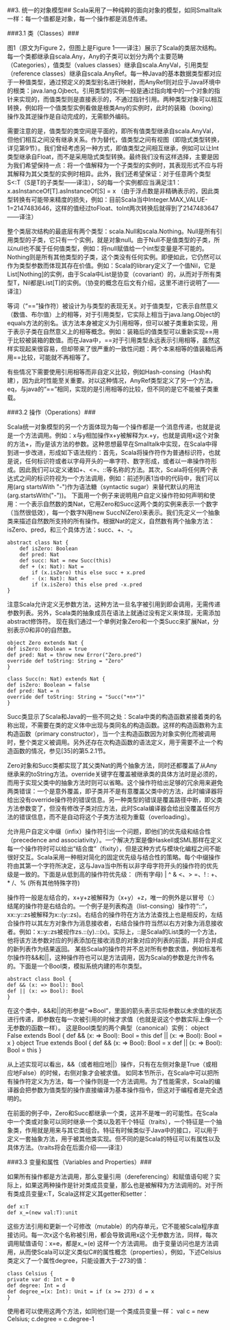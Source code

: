 ##3. 统一的对象模型##
Scala采用了一种纯粹的面向对象的模型，如同Smalltalk一样：每一个值都是对象，每一个操作都是消息传递。

###3.1 类（Classes）###
 


图1（原文为Figure 2，但图上是Figure 1——译注）展示了Scala的类层次结构。每一个类都继承自scala.Any，Any的子类可以划分为两个主要范畴（Categories），值类型（values classes）继承自scala.AnyVal，引用类型（reference classes）继承自scala.AnyRef。每一种Java的基本数据类型都对应于一种值类型，通过预定义的类型别名进行映射，而AnyRef则对应于Java环境中的根类：java.lang.Ojbect。引用类型的实例一般是通过指向堆中的一个对象的指针来实现的，而值类型则是直接表示的，不通过指针引用。两种类型对象可以相互转换，例如将一个值类型实例看做是根类Any的实例时，此时的装箱（boxing）操作及其逆操作是自动完成的，无需额外编码。

需要注意的是，值类型的类空间是平面的，即所有值类型继承自scala.AnyVal，但他们相互之间没有继承关系。作为替代，值类型之间有视图（即隐式类型转换，详见第9节）。我们曾经考虑另一种方式，即值类型之间相互继承，例如可以让Int类型继承自Float，而不是采用隐式类型转换。最终我们没有这样选择，主要是因为我们希望保持一点：将一个值解释为一个子类型的实例时，其表现形式不应与将其解释为其父类型的实例时相异。此外，我们还希望保证：对于任意两个类型S<:T（S是T的子类型——译注），S的每一个实例都应当满足注1：
x.asInstanceOf[T].asInstanceOf[S] = x
（由于浮点数是非精确表示的，因此类型转换有可能带来精度的损失，例如：目前Scala当中Integer.MAX_VALUE-1=2147483646，这样的值经过toFloat、toInt两次转换后就得到了2147483647——译注）

整个类层次结构的最底层有两个类型：scala.Null和scala.Nothing。Null是所有引用类型的子类，它只有一个实例，就是对象null。由于Null不是值类型的子类，所以null也不属于任何值类型，例如：将null赋值给一个int型变量是不可能的。
Nothing则是所有其他类型的子类，这个类没有任何实例。即便如此，它仍然可以作为类型参数而体现其存在价值。例如：Scala的library定义了一个值Nil，它是List[Nothing]的实例，由于Scala中List是协变（covariant）的，从而对于所有类型T，Nil都是List[T]的实例。（协变的概念在后文有介绍，这里不进行说明了——译注）

等词（“==”操作符）被设计为与类型的表现无关。对于值类型，它表示自然意义（数值、布尔值）上的相等，对于引用类型，它实际上相当于java.lang.Object的equals方法的别名。该方法本身被定义为引用相等，但可以被子类重新实现，用于表示子类在自然意义上的相等概念。例如：装箱后的值类型可以重新实现==用于比较被装箱的数值。而在Java中，==对于引用类型永远表示引用相等，虽然这样实现起来很容易，但却带来了很严重的一致性问题：两个本来相等的值装箱后再用==比较，可能就不再相等了。

有些情况下需要使用引用相等而非自定义比较，例如Hash-consing（Hash构建），因为此时性能至关重要。对以这种情况，AnyRef类型定义了另一个方法，eq，与java的“==”相同，实现的是引用相等的比较，但不同的是它不能被子类重载。

###3.2 操作（Operations）###

Scala统一对象模型的另一个方面体现为每一个操作都是一个消息传递，也就是说是一个方法调用。例如：x与y相加操作x+y被解释为x.+y，也就是调用x这个对象的方法+，而y是该方法的参数。这种思想最早在Smalltalk中实现，在Scala中得到进一步改进，形成如下语法规约：首先，Scala将操作符作为普通标识符，也就是说，任何标识符或者以字母开头的一串字符、数字形成，或者以一串操作符形成。因此我们可以定义诸如+、<=、::等名称的方法。其次，Scala将任何两个表达式之间的标识符视为一个方法调用，例如：前述列表1当中的代码中，我们可以用(arg startsWith "-")作为语法糖（syntactic sugar）来替代默认的用法(arg.startsWith("-"))。
下面用一个例子来说明用户自定义操作符如何声明和使用：一个表示自然数的类Nat，它用Zero和Succ这两个类的实例来表示一个数字（当然很低效），每一个数字N用new SuccN(Zero)来表示。我们先定义一个抽象类来描述自然数所支持的所有操作。根据Nat的定义，自然数有两个抽象方法：isZero、pred，和三个具体方法：succ、+、-。

	abstract class Nat {
		def isZero: Boolean
		def pred: Nat
		def succ: Nat = new Succ(this)
		def + (x: Nat): Nat =
			if (x.isZero) this else succ + x.pred
		def - (x: Nat): Nat =
			if (x.isZero) this else pred -x.pred
	}

注意Scala允许定义无参数方法，这种方法一旦名字被引用到即会调用，无需传递参数列表。另外，Scala类的抽象成员在语法上就通过没有定义来体现，无需添加abstract修饰符。
现在我们通过一个单例对象Zero和一个类Succ来扩展Nat，分别表示0和非0的自然数。

	object Zero extends Nat {
	def isZero: Boolean = true
	def pred: Nat = throw new Error("Zero.pred")
	override def toString: String = "Zero"
	}
	
	class Succ(n: Nat) extends Nat {
	def isZero: Boolean = false
	def pred: Nat = n
	override def toString: String = "Succ("+n+")"
	}

Succ类显示了Scala和Java的一些不同之处：Scala中类的构造函数紧接着类的名称出现，不需要在类的定义体中出现与类同名的构造函数。这样的构造函数称为主构造函数（primary constructor），当一个主构造函数因为对象实例化而被调用时，整个类定义被调用。另外还存在次构造函数的语法定义，用于需要不止一个构造函数的情况，参见[35]的第5.2.1节。

Zero对象和Succ类都实现了其父类Nat的两个抽象方法，同时还都覆盖了从Any继承来的toString方法。override关键字在覆盖被继承类的具体方法时是必须的，而用于实现父类中的抽象方法时则可以省略。这个操作符给出足够的冗余用来避免两类错误：一个是意外覆盖，即子类并不是有意覆盖父类中的方法，此时编译器将给出没有override操作符的错误信息。另一种类型的错误是覆盖路径中断，即父类方法参数变了，但没有修改子类对应方法，此时Scala编译器会给出没覆盖任何方法的错误信息，而不是自动将这个子类方法视为重载（overloading）。

允许用户自定义中缀（infix）操作符引出一个问题，即他们的优先级和结合性（precedence and associativity）。一个解决方案是像Haskell或SML那样在定义每一个操作符时可以给出“结合度”（fixity），但是这种方式与模块化编程之间不能很好交互。Scala采用一种相对简化的固定优先级与结合性的策略。每个中缀操作符由其第一个字符所决定，这与Java当中所有以非字母字符开头的操作符的优先级是一致的。下面是从低到高的操作符优先级：
	(所有字母)
	|
	^
	&
	<、>
	=、!
	:
	+、*
	/、%
	(所有其他特殊字符)

操作符一般是左结合的，x+y+z被解释为（x+y）+z，唯一的例外是以冒号（:）结尾的操作符是右结合的。一个例子是列表构造（list-consing）操作符“::”，xx::y::zs被解释为x::(y::zs)。右结合的操作符在方法方法查找上也是相反的，左结合操作符以其左方对象作为消息接收者，右结合操作符当然以右方对象为消息接收者。例如：x::y::zs被视作zs.::(y).::(x)。实际上，::是Scala的List类的一个方法，他将该方法参数对应的列表添加在接收消息的对象对应的列表的前面，并将合并成的新列表作为结果返回。
某些Scala的操作符并不总对所有参数求值，例如标准布尔操作符&&和||，这种操作符也可以是方法调用，因为Scala的参数是允许传名的。下面是一个Bool类，模拟系统内建的布尔类型。

	abstract class Bool {
	def && (x: => Bool): Bool
	def || (x: => Bool): Bool
	}

在这个类中，&&和||的形参是“=>Bool”，里面的箭头表示实际参数以未求值的状态进行传递，即参数在每一次被引用的时候才求值（也就是说这个参数实际上像一个无参数的函数一样）。
这是Bool类型的两个典型（canonical）实例：
	object False extends Bool {
	def && (x: => Bool): Bool = this
	def || (x: => Bool): Bool = x
	}
	object True extends Bool {
	def && (x: => Bool): Bool = x
	def || (x: => Bool): Bool = this
	}

从上述实现可以看出，&&（或者相应地||）操作，只有在左侧对象是True（或相应地False）的时候，右侧对象才会被求值。
如同本节所示，在Scala中可以把所有操作符定义为方法，每一个操作则是一个方法调用。为了性能需求，Scala的编译器会把参数为值类型的操作直接编译为基本操作指令，但这对于编程者是完全透明的。

在前面的例子中，Zero和Succ都继承一个类，这并不是唯一的可能性。在Scala中一个类或对象可以同时继承一个类以及若干个特征（traits），一个特征是一个抽象类，作用就是用来与其它类组合。特征有时候类似于Java中的接口，可以用于定义一套抽象方法，用于被其他类实现。但不同的是Scala的特征可以有属性以及具体方法。（traits将会在后面介绍——译注）

###3.3 变量和属性（Variables and Properties）###

如果所有操作都是方法调用，那么变量引用（dereferencing）和赋值语句呢？实际上，如果这两种操作是针对类成员变量，那么也是被解释为方法调用的。对于所有类成员变量x:T，Scala这样定义其getter和setter：

	def x:T
	def x_=(new val:T):unit

这些方法引用和更新一个可修改（mutable）的内存单元，它不能被Scala程序直接访问。每一次x这个名称被引用，都会导致调用x这个无参数方法，同样，每次调用赋值语句：x=e，都是x_=(e) 这样一个方法调用。
由于变量访问也是方法调用，从而使Scala可以定义类似C#的属性概念（properties），例如，下述Celsius类定义了一个属性degree，只能设置大于-273的值：

	class Celsius {
	private var d: Int = 0
	def degree: Int = d
	def degree_=(x: Int): Unit = if (x >= 273) d = x
	}

使用者可以使用这两个方法，如同他们是一个类成员变量一样：
	val c = new Celsius; c.degree = c.degree-1
